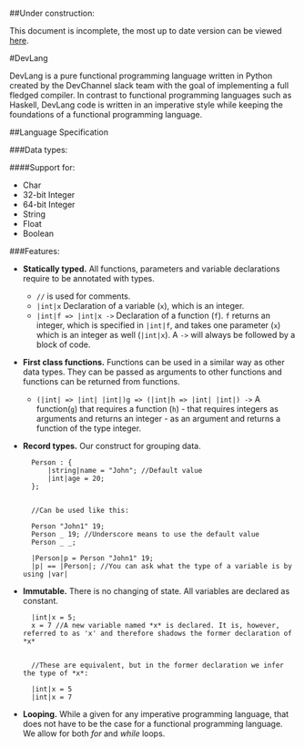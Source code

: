 ##Under construction:

This document is incomplete, the most up to date version can be viewed [here](https://docs.google.com/document/d/1Wgv1mFhS7QLXeMiKywPW4d4QxSMqi6jdzJfKoCRohWg/edit?usp=sharing).


#DevLang

DevLang is a pure functional programming language written in Python created by the DevChannel slack team with the goal of implementing a full fledged compiler. In contrast to functional programming languages such as Haskell, DevLang code is written in an imperative style while keeping the foundations of a functional programming language.

##Language Specification

###Data types:

####Support for:

* Char
* 32-bit Integer
* 64-bit Integer
* String
* Float
* Boolean

###Features:

- **Statically typed.** All functions, parameters and variable declarations require to be annotated with types.
    + `//` is used for comments.
    + `|int|x` Declaration of a variable (`x`), which is an integer.
    + `|int|f => |int|x ->` Declaration of a function (`f`). `f` returns an integer, which is specified in `|int|f`, and takes one parameter (`x`) which is an integer as well (`|int|x`). A `->` will always be followed by a block of code.
- **First class functions.** Functions can be used in a similar way as other data types. They can be passed as arguments to other functions and functions can be returned from functions.
    + `(|int| => |int| |int|)g => (|int|h => |int| |int|) ->` A function(`g`) that requires a function (`h`) - that requires integers as arguments and returns an integer - as an argument and returns a function of the type integer.
- **Record types.** Our construct for grouping data.

        Person : {
            |string|name = "John"; //Default value
            |int|age = 20;
        };


        //Can be used like this:

        Person "John1" 19;
        Person _ 19; //Underscore means to use the default value
        Person _ _;

        |Person|p = Person "John1" 19;
        |p| == |Person|; //You can ask what the type of a variable is by using |var|
- **Immutable.** There is no changing of state. All variables are declared as constant.

        |int|x = 5;
        x = 7 //A new variable named *x* is declared. It is, however, referred to as 'x' and therefore shadows the former declaration of *x*


        //These are equivalent, but in the former declaration we infer the type of *x*:

        |int|x = 5
        |int|x = 7

- **Looping.** While a given for any imperative programming language, that does not have to be the case for a functional programming language. We allow for both *for* and *while* loops.
